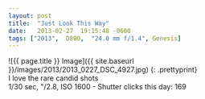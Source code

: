 ```yaml
---
layout: post
title:  "Just Look This Way"
date:   2013-02-27  19:15:48 -0600
tags: ["2013",  D800,  "24.0 mm f/1.4", Genesis]
---
```

![{{ page.title }} Image]({{ site.baseurl }}/images/2013/2013_0227_DSC_4927.jpg)
{: .prettyprint}  
I love the rare candid shots  
1/30 sec, "/2.8, ISO 1600 - Shutter clicks this day: 169